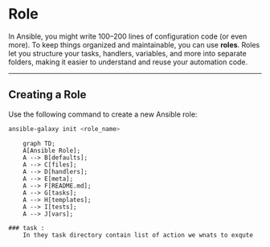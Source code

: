 
# Role

In Ansible, you might write 100–200 lines of configuration code (or even more). To keep things organized and maintainable, you can use **roles**. Roles let you structure your tasks, handlers, variables, and more into separate folders, making it easier to understand and reuse your automation code.

---

## Creating a Role

Use the following command to create a new Ansible role:

```bash
ansible-galaxy init <role_name>
```

```mermaid
    graph TD;
    A[Ansible Role];
    A --> B[defaults];
    A --> C[files];
    A --> D[handlers];
    A --> E[meta];
    A --> F[README.md];
    A --> G[tasks];
    A --> H[templates];
    A --> I[tests];
    A --> J[vars];

### task : 
    In they task directory contain list of action we wnats to exqute
